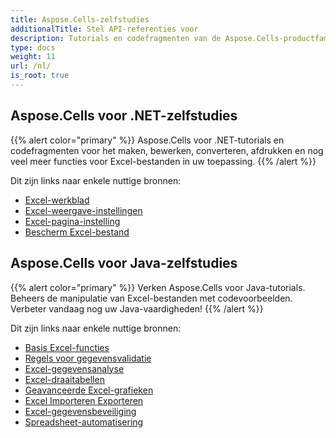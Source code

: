 ```yaml
---
title: Aspose.Cells-zelfstudies
additionalTitle: Stel API-referenties voor
description: Tutorials en codefragmenten van de Aspose.Cells-productfamilie. Het bevat basis- en geavanceerde tutorials over het gebruik van Aspose.Cells.
type: docs
weight: 11
url: /nl/
is_root: true
---
```


## Aspose.Cells voor .NET-zelfstudies
{{% alert color="primary" %}}
Aspose.Cells voor .NET-tutorials en codefragmenten voor het maken, bewerken, converteren, afdrukken en nog veel meer functies voor Excel-bestanden in uw toepassing. 
{{% /alert %}}

Dit zijn links naar enkele nuttige bronnen:
 
- [Excel-werkblad](./net/excel-worksheet-csharp-tutorials/)
- [Excel-weergave-instellingen](./net/excel-display-settings-csharp-tutorials)
- [Excel-pagina-instelling](./net/excel-page-setup)
- [Bescherm Excel-bestand](./net/protect-excel-file/)

## Aspose.Cells voor Java-zelfstudies
{{% alert color="primary" %}}
Verken Aspose.Cells voor Java-tutorials. Beheers de manipulatie van Excel-bestanden met codevoorbeelden. Verbeter vandaag nog uw Java-vaardigheden!
{{% /alert %}}

Dit zijn links naar enkele nuttige bronnen:
- [Basis Excel-functies](./java/basic-excel-functions/)
- [Regels voor gegevensvalidatie](./java/data-validation-rules/)
- [Excel-gegevensanalyse](./java/excel-data-analysis/)
- [Excel-draaitabellen](./java/excel-pivot-tables/)
- [Geavanceerde Excel-grafieken](./java/advanced-excel-charts/)
- [Excel Importeren Exporteren](./java/excel-import-export/)
- [Excel-gegevensbeveiliging](./java/excel-data-security/)
- [Spreadsheet-automatisering](./java/spreadsheet-automation/)